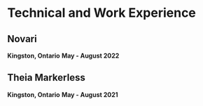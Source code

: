 # Technical and Work Experience

## Novari
**Kingston, Ontario**
**May - August 2022**


## Theia Markerless
**Kingston, Ontario**
**May - August 2021**

